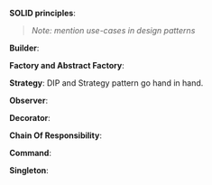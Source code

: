 **SOLID principles**:



> _Note: mention use-cases in design patterns_

**Builder**:

**Factory and Abstract Factory**:

**Strategy**:
DIP and Strategy pattern go hand in hand.

**Observer**:

**Decorator**:

**Chain Of Responsibility**:

**Command**:

**Singleton**: